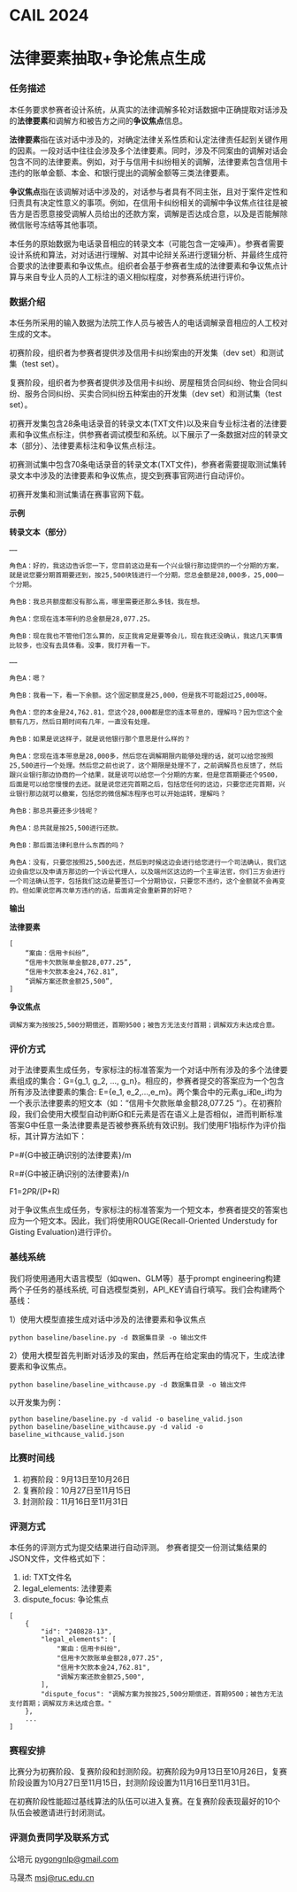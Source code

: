 # CAIL 2024  
# 法律要素抽取+争论焦点生成

### 任务描述
本任务要求参赛者设计系统，从真实的法律调解多轮对话数据中正确提取对话涉及的**法律要素**和调解方和被告方之间的**争议焦点**信息。

**法律要素**指在该对话中涉及的，对确定法律关系性质和认定法律责任起到关键作用的因素。一段对话中往往会涉及多个法律要素。同时，涉及不同案由的调解对话会包含不同的法律要素。例如，对于与信用卡纠纷相关的调解，法律要素包含信用卡违约的账单金额、本金、和银行提出的调解金额等三类法律要素。

**争议焦点**指在该调解对话中涉及的，对话参与者具有不同主张，且对于案件定性和归责具有决定性意义的事项。例如，在信用卡纠纷相关的调解中争议焦点往往是被告方是否愿意接受调解人员给出的还款方案，调解是否达成合意，以及是否能解除微信账号冻结等其他事项。

本任务的原始数据为电话录音相应的转录文本（可能包含一定噪声）。参赛者需要设计系统和算法，对对话进行理解、对其中论辩关系进行逻辑分析、并最终生成符合要求的法律要素和争议焦点。组织者会基于参赛者生成的法律要素和争议焦点计算与来自专业人员的人工标注的语义相似程度，对参赛系统进行评价。

### 数据介绍
本任务所采用的输入数据为法院工作人员与被告人的电话调解录音相应的人工校对生成的文本。

初赛阶段，组织者为参赛者提供涉及信用卡纠纷案由的开发集（dev set）和测试集（test set）。

复赛阶段，组织者为参赛者提供涉及信用卡纠纷、房屋租赁合同纠纷、物业合同纠纷、服务合同纠纷、买卖合同纠纷五种案由的开发集（dev set）和测试集（test set）。

初赛开发集包含28条电话录音的转录文本(TXT文件)以及来自专业标注者的法律要素和争议焦点标注，供参赛者调试模型和系统。以下展示了一条数据对应的转录文本（部分）、法律要素标注和争议焦点标注。

初赛测试集中包含70条电话录音的转录文本(TXT文件)，参赛者需要提取测试集转录文本中涉及的法律要素和争议焦点，提交到赛事官网进行自动评价。

初赛开发集和测试集请在赛事官网下载。

**示例**

**转录文本（部分）**

```
……

角色A：好的，我这边告诉您一下，您目前这边是有一个兴业银行那边提供的一个分期的方案，就是说您要分期首期要还到，按25,500块钱进行一个分期，您总金额是28,000多，25,000一个分期。

角色B：我总共额度都没有那么高，哪里需要还那么多钱，我在想。

角色A：您现在连本带利的总金额是28,077.25。

角色B：现在我也不管他们怎么算的，反正我肯定是要等会儿，现在我还没确认，我这几天事情比较多，也没有去具体看。没事，我打开看一下。

……

角色A：嗯？

角色B：我看一下，看一下余额。这个固定额度是25,000，但是我不可能超过25,000呀。

角色A：您的本金是24,762.81，您这个28,000都是您的连本带息的，理解吗？因为您这个金额有几万，然后日期时间有几年，一直没有处理。

角色B：如果是说这样子，就是说他银行那个意思是什么样的？

角色A：您现在连本带息是28,000多，然后您在调解期限内能够处理的话，就可以给您按照25,500进行一个处理。然后您之前也说了，这个期限是处理不了，之前调解员也反馈了，然后跟兴业银行那边协商的一个结果，就是说可以给您一个分期的方案，但是您首期要还个9500，后面是可以给您慢慢的去还。就是说您还完首期之后，包括您任何的这边，只要您还完首期，兴业银行那边就可以撤案，包括您的微信解冻程序也可以开始运转，理解吗？

角色B：那总共要还多少钱呢？

角色A：总共就是按25,500进行还款。

角色B：那后面法律利息什么东西的吗？

角色A：没有，只要您按照25,500去还，然后到时候这边会进行给您进行一个司法确认，我们这边会由您以及申请方那边的一个诉讼代理人，以及端州区这边的一个主审法官，你们三方会进行一个司法确认签字，包括我们这边是要签订一个分期协议，只要您不违约，这个金额就不会再变的。但如果说您再次单方违约的话，后面肯定会重新算的好吧？
```

**输出**

**法律要素**

```
[
    “案由：信用卡纠纷”,
    “信用卡欠款账单金额28,077.25”,
    “信用卡欠款本金24,762.81”,
    “调解方案还款金额25,500”,
]
```

**争议焦点**

```
调解方案为按按25,500分期偿还，首期9500；被告方无法支付首期；调解双方未达成合意。
```

### 评价方式
对于法律要素生成任务，专家标注的标准答案为一个对话中所有涉及的多个法律要素组成的集合：G={g_1, g_2, …, g_n}。相应的，参赛者提交的答案应为一个包含所有涉及法律要素的集合: E={e_1, e_2,…,e_m}。两个集合中的元素g_i和e_i均为一个表示法律要素的短文本（如：“信用卡欠款账单金额28,077.25 “）。在初赛阶段，我们会使用大模型自动判断G和E元素是否在语义上是否相似，进而判断标准答案G中任意一条法律要素是否被参赛系统有效识别。我们使用F1指标作为评价指标，其计算方法如下：

P=#{G中被正确识别的法律要素}/m

R=#{G中被正确识别的法律要素}/n

F1=2*P*R/(P+R)

对于争议焦点生成任务，专家标注的标准答案为一个短文本，参赛者提交的答案也应为一个短文本。因此，我们将使用ROUGE(Recall-Oriented Understudy for Gisting Evaluation)进行评价。

### 基线系统
我们将使用通用大语言模型（如qwen、GLM等）基于prompt engineering构建两个子任务的基线系统, 可自选模型类别，API_KEY请自行填写。我们会构建两个基线：

1）使用大模型直接生成对话中涉及的法律要素和争议焦点
```
python baseline/baseline.py -d 数据集目录 -o 输出文件  
```

2）使用大模型首先判断对话涉及的案由，然后再在给定案由的情况下，生成法律要素和争议焦点。
```
python baseline/baseline_withcause.py -d 数据集目录 -o 输出文件  
```
以开发集为例：
```
python baseline/baseline.py -d valid -o baseline_valid.json
python baseline/baseline_withcause.py -d valid -o baseline_withcause_valid.json
```

### 比赛时间线
1. 初赛阶段：9月13日至10月26日
2. 复赛阶段：10月27日至11月15日
3. 封测阶段：11月16日至11月31日

### 评测方式
本任务的评测方式为提交结果进行自动评测。
参赛者提交一份测试集结果的JSON文件，文件格式如下：
1. id: TXT文件名
2. legal_elements: 法律要素
3. dispute_focus: 争论焦点
```
[
    {
        "id": "240828-13",
        "legal_elements": [
            "案由：信用卡纠纷",
            "信用卡欠款账单金额28,077.25",
            "信用卡欠款本金24,762.81",
            "调解方案还款金额25,500",
        ],
        "dispute_focus": "调解方案为按按25,500分期偿还，首期9500；被告方无法支付首期；调解双方未达成合意。"
    },
    ...
]
```

### 赛程安排
比赛分为初赛阶段、复赛阶段和封测阶段。初赛阶段为9月13日至10月26日，复赛阶段设置为10月27日至11月15日，封测阶段设置为11月16日至11月31日。

在初赛阶段性能超过基线算法的队伍可以进入复赛。在复赛阶段表现最好的10个队伍会被邀请进行封闭测试。

### 评测负责同学及联系方式
公培元 pygongnlp@gmail.com

马晟杰 msj@ruc.edu.cn
